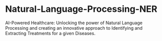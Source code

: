 # Natural-Language-Processing-NER
AI-Powered Healthcare: Unlocking the power of Natural Language Processing and creating an innovative approach to Identifying and Extracting Treatments for a given Diseases.
